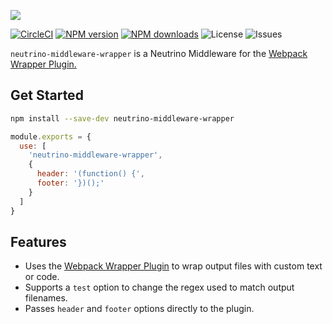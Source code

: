 ![][header-image]

[![CircleCI][circleci-image]][circleci-url]
[![NPM version][npm-version]][npm-url]
[![NPM downloads][npm-downloads]][npm-url]
![License][license]
![Issues][issues]

`neutrino-middleware-wrapper` is a Neutrino Middleware for the [Webpack Wrapper Plugin.][wrapper-link]

## Get Started

```sh
npm install --save-dev neutrino-middleware-wrapper
```

```js
module.exports = {
  use: [
    'neutrino-middleware-wrapper',
    {
      header: '(function() {',
      footer: '})();'
    }
  ]
}
```

## Features

- Uses the [Webpack Wrapper Plugin][wrapper-link] to wrap output files with custom text or code.
- Supports a `test` option to change the regex used to match output filenames.
- Passes `header` and `footer` options directly to the plugin.

[header-image]: https://raw.githubusercontent.com/sammarks/art/master/neutrino-middleware-wrapper/header.jpg
[circleci-image]: https://img.shields.io/circleci/project/github/sammarks/neutrino-middleware-wrapper.svg
[circleci-url]: https://circleci.com/gh/sammarks/neutrino-middleware-wrapper/tree/master
[npm-version]: https://img.shields.io/npm/v/neutrino-middleware-wrapper.svg
[npm-downloads]: https://img.shields.io/npm/dm/neutrino-middleware-wrapper.svg
[npm-url]: https://www.npmjs.com/package/neutrino-middleware-wrapper
[license]: https://img.shields.io/github/license/sammarks/neutrino-middleware-wrapper.svg
[issues]: https://img.shields.io/github/issues/sammarks/neutrino-middleware-wrapper.svg

[wrapper-link]: https://github.com/levp/wrapper-webpack-plugin
